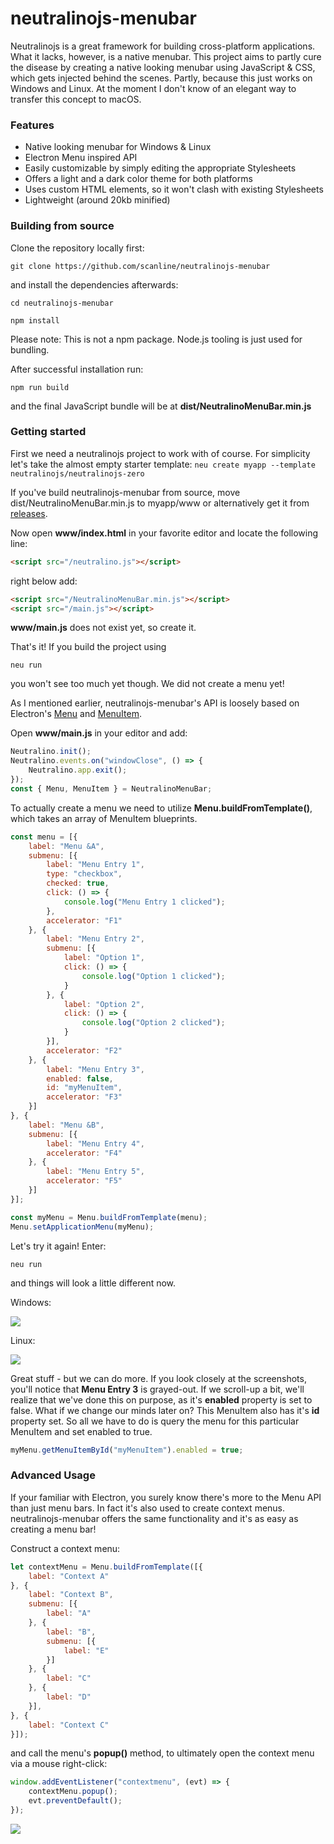 # neutralinojs-menubar

Neutralinojs is a great framework for building cross-platform applications. What it lacks, however, is a native menubar. This project aims to partly cure the disease by creating a native looking menubar using JavaScript & CSS, which gets injected behind the scenes. Partly, because this just works on Windows and Linux. At the moment I don't know of an elegant way to transfer this concept to macOS.

### Features

- Native looking menubar for Windows & Linux
- Electron Menu inspired API
- Easily customizable by simply editing the appropriate Stylesheets
- Offers a light and a dark color theme for both platforms
- Uses custom HTML elements, so it won't clash with existing Stylesheets
- Lightweight (around 20kb minified)

### Building from source

Clone the repository locally first:

`git clone https://github.com/scanline/neutralinojs-menubar`

and install the dependencies afterwards:

`cd neutralinojs-menubar`

`npm install`

Please note: This is not a npm package. Node.js tooling is just used for bundling.

After successful installation run:

`npm run build`

and the final JavaScript bundle will be at **dist/NeutralinoMenuBar.min.js**

### Getting started

First we need a neutralinojs project to work with of course. For simplicity let's take the almost empty starter template:
`neu create myapp --template neutralinojs/neutralinojs-zero`

If you've build neutralinojs-menubar from source, move dist/NeutralinoMenuBar.min.js to myapp/www or alternatively get it from [releases](https://github.com/scanline/neutralinojs-menubar/releases). 

Now open **www/index.html** in your favorite editor and locate the following line:
```html
<script src="/neutralino.js"></script>
```
right below add:
```html
<script src="/NeutralinoMenuBar.min.js"></script>
<script src="/main.js"></script>
```

**www/main.js** does not exist yet, so create it.

That's it! If you build the project using

`neu run`

you won't see too much yet though. We did not create a menu yet!

As I mentioned earlier, neutralinojs-menubar's API is loosely based on Electron's [Menu](https://www.electronjs.org/docs/latest/api/menu) and [MenuItem](https://www.electronjs.org/docs/latest/api/menu-item).

Open **www/main.js** in your editor and add:

```javascript
Neutralino.init();
Neutralino.events.on("windowClose", () => {
	Neutralino.app.exit();
});
const { Menu, MenuItem } = NeutralinoMenuBar;
```

To actually create a menu we need to utilize **Menu.buildFromTemplate()**, which takes an array of MenuItem blueprints.

```javascript
const menu = [{
	label: "Menu &A",
	submenu: [{
		label: "Menu Entry 1",
		type: "checkbox",
		checked: true,
		click: () => {
			console.log("Menu Entry 1 clicked");
		},
		accelerator: "F1"
	}, {
		label: "Menu Entry 2",
		submenu: [{
			label: "Option 1",
			click: () => {
				console.log("Option 1 clicked");
			}
		}, {
			label: "Option 2",
			click: () => {
				console.log("Option 2 clicked");
			}
		}],
		accelerator: "F2"
	}, {
		label: "Menu Entry 3",
		enabled: false,
		id: "myMenuItem",
		accelerator: "F3"
	}]
}, {
	label: "Menu &B",
	submenu: [{
		label: "Menu Entry 4",
		accelerator: "F4"
	}, {
		label: "Menu Entry 5",
		accelerator: "F5"
	}]
}];

const myMenu = Menu.buildFromTemplate(menu);
Menu.setApplicationMenu(myMenu);
```

Let's try it again! Enter:

`neu run`

and things will look a little different now.

Windows:

<kbd> <img src="https://raw.githubusercontent.com/scanline/neutralinojs-menubar/refs/heads/main/images/menuWindows.png" /> </kbd>

Linux:

<kbd> <img src="https://raw.githubusercontent.com/scanline/neutralinojs-menubar/refs/heads/main/images/menuLinux.png" /> </kbd>

Great stuff - but we can do more. If you look closely at the screenshots, you'll notice that **Menu Entry 3** is grayed-out.
If we scroll-up a bit, we'll realize that we've done this on purpose, as it's **enabled** property is set to false. What if we change our minds later on?
This MenuItem also has it's **id** property set. So all we have to do is query the menu for this particular MenuItem and set enabled to true.

```javascript
myMenu.getMenuItemById("myMenuItem").enabled = true;
```

### Advanced Usage

If your familiar with Electron, you surely know there's more to the Menu API than just menu bars. In fact it's also used to create context menus. neutralinojs-menubar offers the same functionality and it's as easy as creating a menu bar!

Construct a context menu:

```javascript
let contextMenu = Menu.buildFromTemplate([{
	label: "Context A"
}, {
	label: "Context B",
	submenu: [{
		label: "A"
	}, {
		label: "B",
		submenu: [{
			label: "E"
		}]
	}, {
		label: "C"
	}, {
		label: "D"
	}],
}, {
	label: "Context C"
}]);
```

and call the menu's **popup()** method, to ultimately open the context menu via a mouse right-click:

```javascript
window.addEventListener("contextmenu", (evt) => {
	contextMenu.popup();
	evt.preventDefault();
});
```

<kbd> <img src="https://raw.githubusercontent.com/scanline/neutralinojs-menubar/refs/heads/main/images/contextMenu.png" /> </kbd>